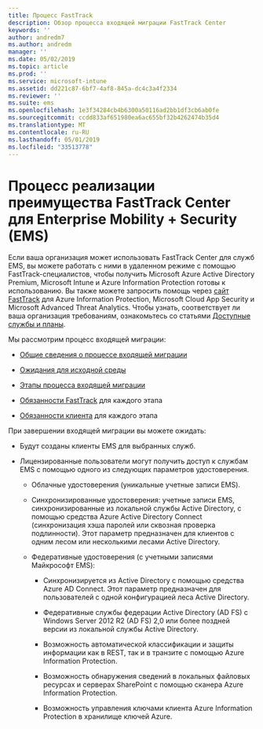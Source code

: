 ```yaml
---
title: Процесс FastTrack
description: Обзор процесса входящей миграции FastTrack Center
keywords: ''
author: andredm7
ms.author: andredm
manager: ''
ms.date: 05/02/2019
ms.topic: article
ms.prod: ''
ms.service: microsoft-intune
ms.assetid: dd221c87-6bf7-4af8-845a-dc4c3a4f2334
ms.reviewer: ''
ms.suite: ems
ms.openlocfilehash: 1e3f34284cb4b6300a50116ad2bb1df3cb6ab0fe
ms.sourcegitcommit: ccdd833af651980ea6ac655bf32b4262474b35d4
ms.translationtype: MT
ms.contentlocale: ru-RU
ms.lasthandoff: 05/01/2019
ms.locfileid: "33513778"
---
```

# <a name="fasttrack-center-benefit-process-for-enterprise-mobility--security-ems"></a>Процесс реализации преимущества FastTrack Center для Enterprise Mobility + Security (EMS)
Если ваша организация может использовать FastTrack Center для служб EMS, вы можете работать с ними в удаленном режиме с помощью FastTrack-специалистов, чтобы получить Microsoft Azure Active Directory Premium, Microsoft Intune и Azure Information Protection готовы к использованию. Вы также можете запросить помощь через [сайт FastTrack](https://www.microsoft.com/fasttrack/microsoft-365/ems) для Azure Information Protection, Microsoft Cloud App Security и Microsoft Advanced Threat Analytics. Чтобы узнать, соответствует ли ваша организация требованиям, ознакомьтесь со статьями [Доступные службы и планы](M365-eligible-services-and-plans.md).


Мы рассмотрим процесс входящей миграции:

-   [Общие сведения о процессе входящей миграции](EMS-fasttrack-benefit-overview.md)

-   [Ожидания для исходной среды](EMS-source-environment-expectations.md)

-   [Этапы процесса входящей миграции](EMS-onboarding-phases.md)

-   [Обязанности FastTrack](EMS-fasttrack-responsibilities.md) для каждого этапа

-   [Обязанности клиента](EMS-your-responsibilities.md) для каждого этапа

При завершении входящей миграции вы можете ожидать:

-   Будут созданы клиенты EMS для выбранных служб.

-   Лицензированные пользователи могут получить доступ к службам EMS с помощью одного из следующих параметров удостоверения.

    -   Облачные удостоверения (уникальные учетные записи EMS).

    -   Синхронизированные удостоверения: учетные записи EMS, синхронизированные из локальной службы Active Directory, с помощью средства Azure Active Directory Connect (синхронизация хэша паролей или сквозная проверка подлинности). Этот параметр предназначен для клиентов с одним лесом или несколькими лесами Active Directory.

    -   Федеративные удостоверения (с учетными записями Майкрософт EMS):

        -   Синхронизируется из Active Directory с помощью средства Azure AD Connect. Этот параметр предназначен для пользователей с одной конфигурацией леса Active Directory.

        -   Федеративные службы федерации Active Directory (AD FS) с Windows Server 2012 R2 (AD FS) 2,0 или более поздней версии из локальной службы Active Directory.

        -   Возможность автоматической классификации и защиты информации как в REST, так и в транзите с помощью Azure Information Protection. 

        -   Возможность обнаружения сведений в локальных файловых ресурсах и серверах SharePoint с помощью сканера Azure Information Protection. 

        -   Возможность управления ключами клиента Azure Information Protection в хранилище ключей Azure. 
